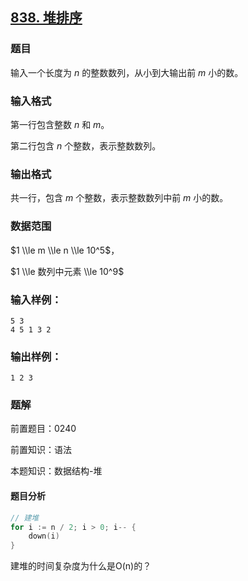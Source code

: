 ## [838\. 堆排序](https://www.acwing.com/problem/content/840/)

### 题目

输入一个长度为 $n$ 的整数数列，从小到大输出前 $m$ 小的数。

### 输入格式

第一行包含整数 $n$ 和 $m$。

第二行包含 $n$ 个整数，表示整数数列。

### 输出格式

共一行，包含 $m$ 个整数，表示整数数列中前 $m$ 小的数。

### 数据范围

$1 \\le m \\le n \\le 10^5$，

$1 \\le 数列中元素 \\le 10^9$

### 输入样例：

```
5 3
4 5 1 3 2
```

### 输出样例：

```
1 2 3
```

### 题解

前置题目：0240

前置知识：语法

本题知识：数据结构-堆

#### 题目分析

```go
// 建堆
for i := n / 2; i > 0; i-- {
    down(i)
}
```

建堆的时间复杂度为什么是O(n)的？

